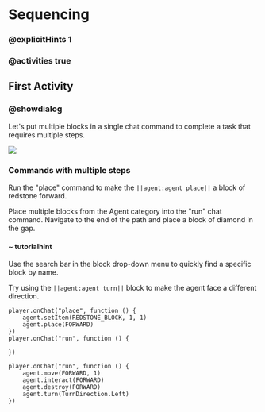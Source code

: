 # Sequencing

### @explicitHints 1

### @activities true

## First Activity

###  @showdialog

Let's put multiple blocks in a single chat command to complete a task that requires multiple steps.

![](https://raw.githubusercontent.com/xtopheryoungs/mceduCodeQuest/main/1-saveTheArcade/images/placeholder.gif)

### Commands with multiple steps

Run the "place" command to make the ``||agent:agent place||`` a block of redstone forward.

Place multiple blocks from the Agent category into the "run" chat command.  Navigate to the end of the path and place a block of diamond in the gap.

#### ~ tutorialhint

Use the search bar in the block drop-down menu to quickly find a specific block by name.

Try using the ``||agent:agent turn||`` block to make the agent face a different direction.

```template
player.onChat("place", function () {
    agent.setItem(REDSTONE_BLOCK, 1, 1)
    agent.place(FORWARD)
})
player.onChat("run", function () {
    
})
```

```ghost
player.onChat("run", function () {
    agent.move(FORWARD, 1)
    agent.interact(FORWARD)
    agent.destroy(FORWARD)
    agent.turn(TurnDirection.Left)
})
```
